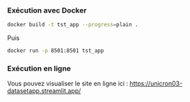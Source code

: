 ### Exécution avec Docker

```bash
docker build -t tst_app --progress=plain .
```

Puis

```bash
docker run -p 8501:8501 tst_app
```

### Exécution en ligne

Vous pouvez visualiser le site en ligne ici : https://unicron03-datasetapp.streamlit.app/